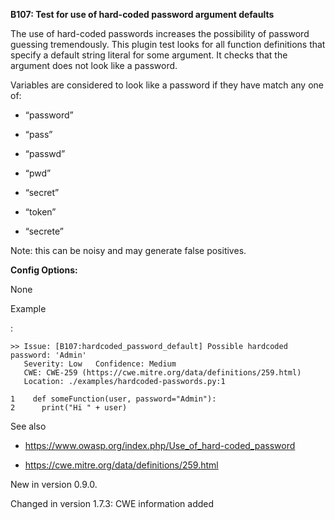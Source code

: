 **B107: Test for use of hard-coded password argument defaults**

The use of hard-coded passwords increases the possibility of password
guessing tremendously. This plugin test looks for all function
definitions that specify a default string literal for some argument. It
checks that the argument does not look like a password.

Variables are considered to look like a password if they have match any
one of:

- “password”

- “pass”

- “passwd”

- “pwd”

- “secret”

- “token”

- “secrete”

Note: this can be noisy and may generate false positives.

**Config Options:**

None

Example

:

    >> Issue: [B107:hardcoded_password_default] Possible hardcoded
    password: 'Admin'
       Severity: Low   Confidence: Medium
       CWE: CWE-259 (https://cwe.mitre.org/data/definitions/259.html)
       Location: ./examples/hardcoded-passwords.py:1

    1    def someFunction(user, password="Admin"):
    2      print("Hi " + user)

See also

- <a href="https://www.owasp.org/index.php/Use_of_hard-coded_password"
  class="reference external"
  shape="rect">https://www.owasp.org/index.php/Use_of_hard-coded_password</a>

- <a href="https://cwe.mitre.org/data/definitions/259.html"
  class="reference external"
  shape="rect">https://cwe.mitre.org/data/definitions/259.html</a>

New in version 0.9.0.

Changed in version 1.7.3: CWE information added
